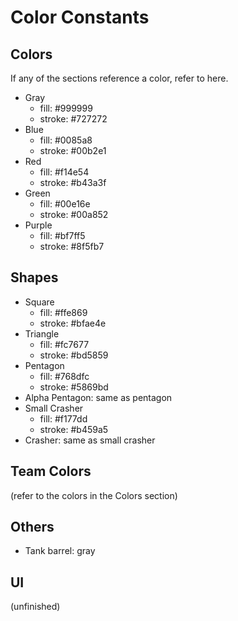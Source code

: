 # Color Constants

## Colors

If any of the sections reference a color, refer to here.

- Gray
  - fill: #999999
  - stroke: #727272
- Blue
  - fill: #0085a8
  - stroke: #00b2e1
- Red
  - fill: #f14e54
  - stroke: #b43a3f
- Green
  - fill: #00e16e
  - stroke: #00a852
- Purple
  - fill: #bf7ff5
  - stroke: #8f5fb7

## Shapes
- Square
  - fill: #ffe869
  - stroke: #bfae4e
- Triangle
  - fill: #fc7677
  - stroke: #bd5859
- Pentagon
  - fill: #768dfc
  - stroke: #5869bd
- Alpha Pentagon: same as pentagon
- Small Crasher
  - fill: #f177dd
  - stroke: #b459a5
- Crasher: same as small crasher

## Team Colors

(refer to the colors in the Colors section)

## Others

- Tank barrel: gray

## UI

(unfinished)
